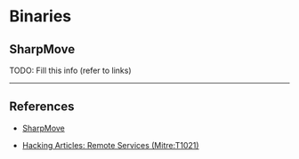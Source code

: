 # Binaries

## SharpMove

TODO: Fill this info (refer to links)

---
## References

- [SharpMove](https://github.com/0xthirteen/SharpMove)

- [Hacking Articles: Remote Services (Mitre:T1021)](https://www.hackingarticles.in/lateral-movement-remote-services-mitret1021/)